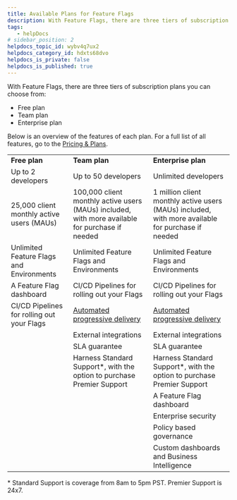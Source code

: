 ```yaml
---
title: Available Plans for Feature Flags
description: With Feature Flags, there are three tiers of subscription plans you can choose from&#58; Free plan. Team plan. Enterprise plan. Below is an overview of the features of each plan. For a full list of all f…
tags: 
   - helpDocs
# sidebar_position: 2
helpdocs_topic_id: wybv4q7ux2
helpdocs_category_id: hdxts68dvo
helpdocs_is_private: false
helpdocs_is_published: true
---
```


With Feature Flags, there are three tiers of subscription plans you can choose from:

* Free plan
* Team plan
* Enterprise plan

Below is an overview of the features of each plan. For a full list of all features, go to the [Pricing & Plans](https://harness.io/pricing?module=ff#). 



|  |  |  |
| --- | --- | --- |
| **Free plan** | **Team plan** | **Enterprise plan** |
| Up to 2 developers | Up to 50 developers | Unlimited developers |
| 25,000 client monthly active users (MAUs) | 100,000 client monthly active users (MAUs) included, with more available for purchase if needed | 1 million client monthly active users (MAUs) included, with more available for purchase if needed |
| Unlimited Feature Flags and Environments | Unlimited Feature Flags and Environments | Unlimited Feature Flags and Environments |
| A Feature Flag dashboard | CI/CD Pipelines for rolling out your Flags | CI/CD Pipelines for rolling out your Flags |
| CI/CD Pipelines for rolling out your Flags | [Automated progressive delivery](/article/4r53zx73pv-build-feature-flag-pipeline) | [Automated progressive delivery](/article/4r53zx73pv-build-feature-flag-pipeline) |
|  | External integrations | External integrations |
|  | SLA guarantee | SLA guarantee |
|  | Harness Standard Support\*, with the option to purchase Premier Support | Harness Standard Support\*, with the option to purchase Premier Support |
|  |  | A Feature Flag dashboard |
|  |  | Enterprise security |
|  |  | Policy based governance |
|  |  | Custom dashboards and Business Intelligence |

\* Standard Support is coverage from 8am to 5pm PST. Premier Support is 24x7.